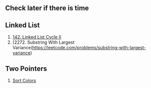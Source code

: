 ## Check later if there is time
## Linked List
1. [142. Linked List Cycle II](https://leetcode.com/problems/linked-list-cycle-ii)
2. [2272. Substring With Largest Variance(https://leetcode.com/problems/substring-with-largest-variance)

## Two Pointers
1. [Sort Colors](https://leetcode.com/problems/sort-colors)  
